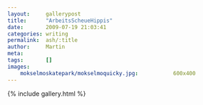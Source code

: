 ```yaml
---
layout:     gallerypost
title:      "ArbeitsScheueHippis"
date:       2009-07-19 21:03:41
categories: writing
permalink:  ash/:title
author:     Martin
meta:
tags:       []
images:
    mokselmoskatepark/mokselmoquicky.jpg:           600x400
---
```


{% include gallery.html %}
